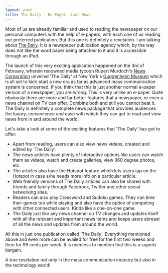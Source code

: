 ```yaml
---
layout: post
title: The Daily - No Paper, Just News
---
```


Most of us are already familiar and used to reading the newspaper on our personal computers with the help of e-papers, with each one of us reading our preferred publication. But this one is definitely a revelation. I am talking about <a href="http://www.thedaily.com/">The Daily</a>. It is a newspaper publication agency which, by the way does not like the word paper being attached to it and it is accessible through an iPad.

The launch of this very exciting application happened on the 3rd of February, wherein renowned media tycoon Rupert Murdoch's <a href="http://www.newscorp.com/">News Corporation</a> unveiled 'The Daily' at New York's <a href="http://www.guggenheim.org/">Guggenheim Museum</a> which is all set to kick-start a new era as far as advanced mass communication system is concerned. If you think that this is just another normal e-paper version of a newspaper, you are wrong. This is very unlike an e-paper. Quite obviously there are more and far better features that a newspaper, or even a news channel on TV can offer. Combine both and still you cannot beat it. The Daily is definitely a complete news package that provides audiences the luxury, convenience and ease with which they can get to read and view news from in and around the world.

Let's take a look at some of the exciting features that 'The Daily' has got to offer:

* Apart from reading, users can also view news videos, created and edited by 'The Daily'.
* The news articles have plenty of interactive options like users can watch them as videos, watch and create galleries, view 360 degree photos, etc.
* The articles also have the Hotspot feature which lets users tap on the Hotspot in case s/he needs more info on a particular article.
* Web friendly versions of The Daily articles can also be shared with friends and family through Facebook, Twitter and other social networking sites.
* Readers can also play Crossword and Sudoku games. They can time their games too while playing and also have the option of competing with other connected users. Kinda like a one-on-one game.
* The Daily just like any news channel on TV changes and updates itself with all the relevant and important news items and keeps users abreast of all the news and updates from around the world.

All this in just one publication called 'The Daily'. Everything mentioned above and even more can be availed for free for the first two weeks and then for 99 cents per week. It is needless to mention that this is a superb bargain.

A true revelation not only in the mass communication industry but also in the technology world!
